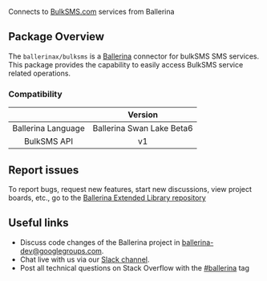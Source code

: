 Connects to [BulkSMS.com](https://www.bulksms.com/) services from Ballerina

## Package Overview
The `ballerinax/bulksms` is a [Ballerina](https://ballerina.io/) connector for bulkSMS SMS services.
This package provides the capability to easily access BulkSMS service related operations.

### Compatibility
|                              | Version                         |
|:----------------------------:|:-------------------------------:|
|  Ballerina Language          |  Ballerina Swan Lake Beta6      |
|  BulkSMS API                 |   v1                            |

## Report issues
To report bugs, request new features, start new discussions, view project boards, etc., go to the [Ballerina Extended Library repository](https://github.com/ballerina-platform/ballerina-extended-library)

## Useful links
- Discuss code changes of the Ballerina project in [ballerina-dev@googlegroups.com](mailto:ballerina-dev@googlegroups.com).
- Chat live with us via our [Slack channel](https://ballerina.io/community/slack/).
- Post all technical questions on Stack Overflow with the [#ballerina](https://stackoverflow.com/questions/tagged/ballerina) tag
